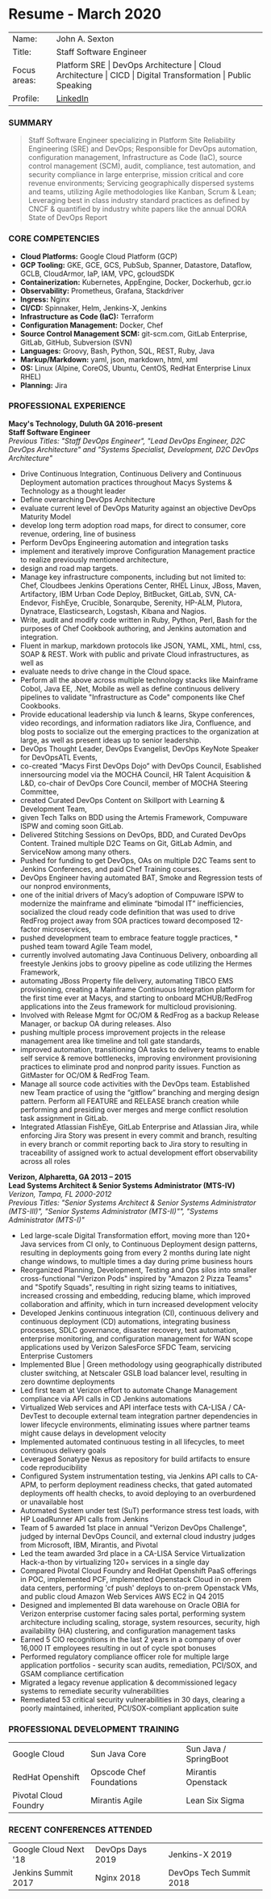 # Resume - March 2020
<table>

<tr>
<td>Name:</td>
<td>John A. Sexton</td>
</tr>

<tr>
<td>Title:</td>
<td>Staff Software Engineer</td>
</tr>

<tr>
<td>Focus areas:</td>
<td>Platform SRE | DevOps Architecture | Cloud Architecture | CICD | Digital Transformation | Public Speaking </td>
</tr>

<tr>
<td>Profile:</td>
<td><a href="https://www.linkedin.com/in/john-sexton-8b943a18/">LinkedIn</a></td>
</tr>

</table>

### SUMMARY
> Staff Software Engineer specializing in Platform Site Reliability Engineering (SRE) and DevOps; Responsible for DevOps automation, configuration management, Infrastructure as Code (IaC), source control management (SCM), audit, compliance, test automation, and security compliance in large enterprise, mission critical and core revenue environments; Servicing geographically dispersed systems and teams, utilizing Agile methodologies like Kanban, Scrum & Lean; Leveraging best in class industry standard practices as defined by CNCF & quantified by industry white papers like the annual DORA State of DevOps Report

### CORE COMPETENCIES
* **Cloud Platforms:** Google Cloud Platform (GCP) <br>
* **GCP Tooling:** GKE, GCE, GCS, PubSub, Spanner, Datastore, Dataflow, GCLB, CloudArmor, IaP, IAM, VPC, gcloudSDK <br>
* **Containerization:** Kubernetes, AppEngine, Docker, Dockerhub, gcr.io <br>
* **Observability:** Prometheus, Grafana, Stackdriver <br>
* **Ingress:** Nginx <br>
* **CI/CD:** Spinnaker, Helm, Jenkins-X, Jenkins <br>
* **Infrastructure as Code (IaC):** Terraform <br>
* **Configuration Management:** Docker, Chef <br>
* **Source Control Management SCM:** git-scm.com, GitLab Enterprise, GitLab, GitHub, Subversion (SVN) <br>
* **Languages:** Groovy, Bash, Python, SQL, REST, Ruby, Java <br>
* **Markup/Markdown:** yaml, json, markdown, html, xml <br>
* **OS:** Linux (Alpine, CoreOS, Ubuntu, CentOS, RedHat Enterprise Linux RHEL) <br>
* **Planning:** Jira <br>

### PROFESSIONAL EXPERIENCE <br>
**Macy's Technology, Duluth GA 2016-present** <br>
**Staff Software Engineer** <br>
_Previous Titles: "Staff DevOps Engineer", "Lead DevOps Engineer, D2C DevOps Architecture" and "Systems Specialist, Development, D2C DevOps Architecture"_
* Drive Continuous Integration, Continuous Delivery and Continuous Deployment automation practices throughout Macys Systems & Technology as a thought leader
* Define overarching DevOps Architecture
* evaluate current level of DevOps Maturity against an objective DevOps Maturity Model
* develop long term adoption road maps, for direct to consumer, core revenue, ordering, line of business
* Perform DevOps Engineering automation and integration tasks
* implement and iteratively improve Configuration Management practice to realize previously mentioned architecture,
* design and road map targets.
* Manage key infrastructure components, including but not limited to: Chef, Cloudbees Jenkins Operations Center, RHEL Linux, JBoss, Maven, Artifactory, IBM Urban Code Deploy, BitBucket, GitLab, SVN, CA-Endevor, FishEye, Crucible, Sonarqube, Serenity, HP-ALM, Plutora, Dynatrace, Elasticsearch, Logstash, Kibana and Nagios.
* Write, audit and modify code written in Ruby, Python, Perl, Bash for the purposes of Chef Cookbook authoring, and Jenkins automation and integration.
* Fluent in markup, markdown protocols like JSON, YAML, XML, html, css, SOAP & REST. Work with public and private Cloud infrastructures, as well as
* evaluate needs to drive change in the Cloud space.
* Perform all the above across multiple technology stacks like Mainframe Cobol, Java EE, .Net, Mobile as well as define continuous delivery pipelines to validate "Infrastructure as Code" components like Chef Cookbooks.
* Provide educational leadership via lunch & learns, Skype conferences, video recordings, and information radiators like Jira, Confluence, and blog posts to socialize out the emerging practices to the organization at large, as well as present ideas up to senior leadership.
* DevOps Thought Leader, DevOps Evangelist, DevOps KeyNote Speaker for DevOpsATL Events,
* co-created “Macys First DevOps Dojo” with DevOps Council,
Esablished innersourcing model via the MOCHA Council, HR Talent Acquisition & L&D, co-chair of DevOps Core Council, member of MOCHA Steering Committee,
* created Curated DevOps Content on Skillport with Learning & Development Team,
* given Tech Talks on BDD using the Artemis Framework, Compuware ISPW and coming soon GitLab.
* Delivered Stitching Sessions on DevOps, BDD, and Curated DevOps Content. Trained multiple D2C Teams on Git, GitLab Admin, and ServiceNow among many others.
* Pushed for funding to get DevOps, OAs on multiple D2C Teams sent to Jenkins Conferences, and paid Chef Training courses.
* DevOps Engineer having automated BAT, Smoke and Regression tests of our nonprod environments,
* one of the initial drivers of Macy’s adoption of Compuware ISPW to modernize the mainframe and eliminate “bimodal IT” inefficiencies, socialized the cloud ready code definition that was used to drive RedFrog project away from SOA practices toward decomposed 12-factor microservices,
* pushed development team to embrace feature toggle practices, * pushed team toward Agile Team model,
* currently involved automating Java Continuous Delivery, onboarding all freestyle Jenkins jobs to groovy pipeline as code utilizing the Hermes Framework,
* automating JBoss Property file delivery, automating TIBCO EMS provisioning, creating a Mainframe Continuous Integration platform for the first time ever at Macys, and starting to onboard MCHUB/RedFrog applications into the Zeus framework for multicloud provisioning.
* Involved with Release Mgmt for OC/OM & RedFrog as a backup Release Manager, or backup OA during releases. Also
* pushing multiple process improvement projects in the release management area like timeline and toll gate standards,
* improved automation, transitioning OA tasks to delivery teams to enable self service & remove bottlenecks, improving environment provisioning practices to eliminate prod and nonprod parity issues.
Function as GitMaster for OC/OM & RedFrog Team.
* Manage all source code activities with the DevOps team. Established new Team practice of using the  “gitflow” branching and merging design pattern. Perform all FEATURE and RELEASE branch creation while performing and presiding over merges and merge conflict resolution task assignment in GitLab.
* Integrated Atlassian FishEye, GitLab Enterprise and Atlassian Jira, while enforcing Jira Story was present in every commit and branch, resulting in every branch or commit reporting back to Jira story to resulting in traceability of assigned work to actual development effort observability across all roles

**Verizon, Alpharetta, GA 2013 – 2015** <br>
**Lead Systems Architect & Senior Systems Administrator (MTS-IV)** <br>
_Verizon, Tampa, FL 2000-2012_ <br>
_Previous Titles: "Senior Systems Architect & Senior Systems Administrator (MTS-III)", "Senior Systems Administrator (MTS-II)"", "Systems Administrator (MTS-I)"_
* Led large-scale Digital Transformation effort, moving more than 120+ Java services from CI only, to Continuous Deployment design patterns, resulting in deployments going from every 2 months during late night change windows, to multiple times a day during prime business hours
* Reorganized Planning, Development, Testing and Ops silos into smaller cross-functional "Verizon Pods" inspired by "Amazon 2 Pizza Teams" and "Spotify Squads", resulting in right sizing teams to initiatives, increased crossing and embedding, reducing blame, which improved collaboration and affinity, which in turn increased development velocity
* Developed Jenkins continuous integration (CI), continuous delivery and continuous deployment (CD) automations, integrating business processes, SDLC governance, disaster recovery, test automation, enterprise monitoring, and configuration management for WAN scope applications used by Verizon SalesForce SFDC Team, servicing Enterprise Customers
* Implemented Blue | Green methodology using geographically distributed cluster switching, at Netscaler GSLB load balancer level, resulting in zero downtime deployments
* Led first team at Verizon effort to automate Change Management compliance via API calls in CD Jenkins automations
* Virtualized Web services and API interface tests with CA-LISA / CA-DevTest to decouple external team integration partner dependencies in lower lifecycle environments, eliminating issues where partner teams might cause delays in development velocity
* Implemented automated continuous testing in all lifecycles, to meet continuous delivery goals
* Leveraged Sonatype Nexus as repository for build artifacts to ensure code reproducibility
* Configured System instrumentation testing, via Jenkins API calls to CA-APM, to perform deployment readiness checks, that gated automated deployments off health checks, to avoid deploying to an overburdened or unavailable host
* Automated System under test (SuT) performance stress test loads, with HP LoadRunner API calls from Jenkins
* Team of 5 awarded 1st place in annual "Verizon DevOps Challenge", judged by internal DevOps Council, and external cloud industry judges from Microsoft, IBM, Mirantis, and Pivotal
* Led the team awarded 3rd place in a CA-LISA Service Virtualization Hack-a-thon by virtualizing 120+ services in a single day
* Compared Pivotal Cloud Foundry and RedHat Openshift PaaS offerings in POC, implemented PCF, implemented Openstack Cloud in on-prem data centers, performing 'cf push' deploys to on-prem Openstack VMs, and public cloud Amazon Web Services AWS EC2 in Q4 2015
* Designed and implemented BI data warehouse on Oracle OBIA for Verizon enterprise customer facing sales portal, performing system architecture including scaling, storage, system resources, security, high availability (HA) clustering, and configuration management tasks
* Earned 5 CIO recognitions in the last 2 years in a company of over 16,000 IT employees resulting in out of cycle spot bonuses
* Performed regulatory compliance officer role for multiple large application portfolios - security scan audits, remediation, PCI/SOX, and GSAM compliance certification
* Migrated a legacy revenue application & decommissioned legacy systems to remediate security vulnerabilities
* Remediated 53 critical security vulnerabilities in 30 days, clearing a poorly maintained, inherited, PCI/SOX-compliant application suite

### PROFESSIONAL DEVELOPMENT TRAINING
<table>

<tr>
<td>Google Cloud</td>
<td>Sun Java Core</td>
<td>Sun Java / SpringBoot</td>
</tr>

<tr>
<td>RedHat Openshift</td>
<td>Opscode Chef Foundations</td>
<td>Mirantis Openstack</td>
</tr>

<tr>
<td>Pivotal Cloud Foundry</td>
<td>Mirantis Agile</td>
<td>Lean Six Sigma</td>
</tr>

</table>

### RECENT CONFERENCES ATTENDED
<table>

<tr>
<td>Google Cloud Next '18</td>
<td>DevOps Days 2019</td>
<td>Jenkins-X 2019</td>
</tr>

<tr>
<td>Jenkins Summit 2017</td>
<td>Nginx 2018</td>
<td>DevOps Tech Summit 2018</td>
</tr>

</table>

